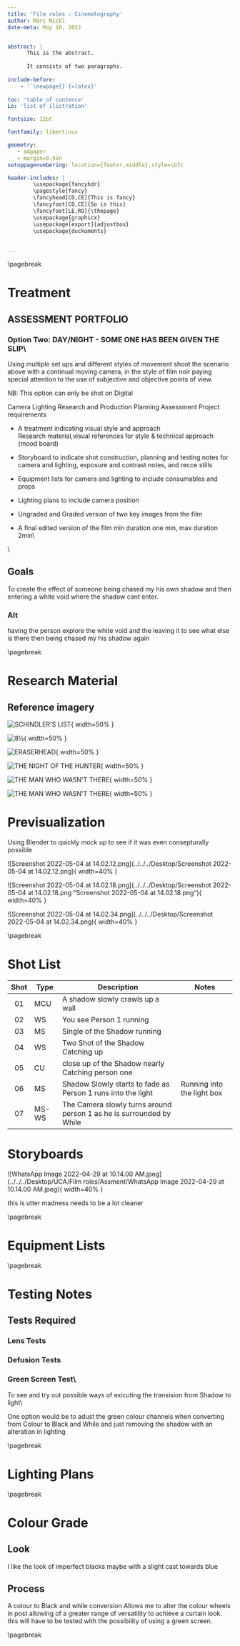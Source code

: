 ```yaml
---
title: 'Film roles : Cinematography'
author: Marc Nickl
date-meta: May 10, 2022


abstract: |
      This is the abstract.
    
      It consists of two paragraphs.
      
include-before:
    - '`\newpage{}`{=latex}'
 
toc: 'table of contence'
Lo: 'list of ilistration'

fontsize: 12pt

fontfamily: libertinus

geometry:
   - a4paper
   - margin=0.9in
setuppagenumbering: location={footer,middle},style=\bfc

header-includes: |
        \usepackage{fancyhdr}
        \pagestyle{fancy}
        \fancyhead[CO,CE]{This is fancy}
        \fancyfoot[CO,CE]{So is this}
        \fancyfoot[LE,RO]{\thepage}
        \usepackage{graphicx}
        \usepackage[export]{adjustbox}
        \usepackage{duckuments} 

      
...
```

\pagebreak

# Treatment

## ASSESSMENT PORTFOLIO

### Option Two: DAY/NIGHT - SOME ONE HAS BEEN GIVEN THE SLIP\

Using multiple set ups and different styles of movement shoot the scenario above with a continual moving camera, in the style of film noir paying special attention to the use of subjective and objective points of view.

NB: This option can only be shot on Digital

Camera Lighting Research and Production Planning Assessment Project requirements

- A treatment indicating visual style and approach  
Research material,visual references for style & technical approach (mood board)
- Storyboard to indicate shot construction, planning and testing notes for camera and lighting, exposure and contrast notes, and recce stills

- Equipment lists for camera and lighting to include consumables and props 
- Lighting plans to include camera position  
- Ungraded and Graded version of two key images from the film  
- A final edited version of the film min duration one min, max duration 2min\

\

## Goals
To create the effect of someone being chased my his own shadow and then entering a white void where the shadow cant enter. 

### Alt
having the person explore the white void and the leaving it to see what else is there then being chased my his shadow again




\pagebreak
# Research Material

## Reference imagery                                          


![SCHINDLER'S LIST](../../../Downloads/JO82OPW7.jpeg "SCHINDLER'S LIST"){ width=50% }



![8½](../../../Downloads/R9U3TWDY.jpeg "8½"){ width=50% }

![ERASERHEAD](../../../Downloads/7K05TW89.jpeg "ERASERHEAD"){ width=50% }

![THE NIGHT OF THE HUNTER ](../../../Downloads/0B08WU03.jpeg "THE NIGHT OF THE HUNTER "){ width=50% }

![THE MAN WHO WASN'T THERE](../../../Downloads/RDQGZN3M.jpeg "THE MAN WHO WASN'T THERE"){ width=50% }

![THE MAN WHO WASN'T THERE](../../../Downloads/HQAZUCFN.jpeg "THE MAN WHO WASN'T THERE"){ width=50% }

# Previsualization

Using Blender to quickly mock up to see if it was even consepturally possible 

![Screenshot 2022-05-04 at 14.02.12.png](../../../Desktop/Screenshot 2022-05-04 at 14.02.12.png){ width=40% }

![Screenshot 2022-05-04 at 14.02.18.png](../../../Desktop/Screenshot 2022-05-04 at 14.02.18.png "Screenshot 2022-05-04 at 14.02.18.png"){ width=40% }

![Screenshot 2022-05-04 at 14.02.34.png](../../../Desktop/Screenshot 2022-05-04 at 14.02.34.png){ width=40% }


\pagebreak


# Shot List 

| Shot | Type  | Description                                                          | Notes                      |
|:----:|-------|----------------------------------------------------------------------|----------------------------|
| 01   | MCU   | A shadow slowly crawls up a wall                                     |                            |
| 02   | WS    | You see Person 1 running                                             |                            |
| 03   | MS    | Single of the Shadow running                                         |                            |
| 04   | WS    | Two Shot of the Shadow Catching up                                   |                            |
| 05   | CU    | close up of the Shadow nearly Catching person one                    |                            |
| 06   | MS    | Shadow Slowly starts to fade as Person 1 runs into the light         | Running into the light box |
| 07   | MS-WS | The Camera slowly turns around person 1 as he is surrounded by While |                            |



# Storyboards

![WhatsApp Image 2022-04-29 at 10.14.00 AM.jpeg](../../../Desktop/UCA/Film roles/Assment/WhatsApp Image 2022-04-29 at 10.14.00 AM.jpeg){ width=40% }

this is utter madness needs to be a lot cleaner 



\pagebreak

# Equipment Lists

\pagebreak

# Testing Notes

## Tests Required

### Lens Tests


### Defusion Tests


### Green Screen Test\
To see and try out possible ways of exicuting the transision from Shadow to light\

   One option would be to adust the green colour channels when converting from Colour to Black and While and just removing the shadow with an alteration in lighting


\pagebreak






# Lighting Plans

\pagebreak






# Colour Grade


## Look
I like the look of imperfect blacks maybe with a slight cast towards blue



## Process
A colour to Black and while conversion Allows me to alter the colour wheels in post allowing of a greater range of versatility to achieve a curtain look. this will have to be tested with the possibility of using a green screen.












\pagebreak

